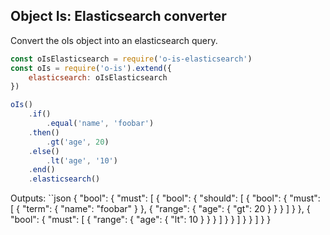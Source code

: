 ## Object Is: Elasticsearch converter
Convert the oIs object into an elasticsearch query.

```javascript
const oIsElasticsearch = require('o-is-elasticsearch')
const oIs = require('o-is').extend({
	elasticsearch: oIsElasticsearch
})

oIs()
	.if()
		.equal('name', 'foobar')
	.then()
		.gt('age', 20)
	.else()
		.lt('age', '10')
	.end()
	.elasticsearch()
```

Outputs:
``json
{
  "bool": {
    "must": [
      {
        "bool": {
          "should": [
            {
              "bool": {
                "must": [
                  {
                    "term": {
                      "name": "foobar"
                    }
                  },
                  {
                    "range": {
                      "age": {
                        "gt": 20
                      }
                    }
                  }
                ]
              }
            },
            {
              "bool": {
                "must": [
                  {
                    "range": {
                      "age": {
                        "lt": 10
                      }
                    }
                  }
                ]
              }
            }
          ]
        }
      }
    ]
  }
}
```
